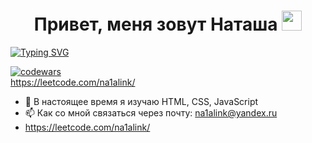 <h1 align="center">Привет, меня зовут Наташа
<img src="https://github.com/blackcater/blackcater/raw/main/images/Hi.gif" height="32"/></h1>

<a align="center" href="https://git.io/typing-svg"><img src="https://readme-typing-svg.herokuapp.com?font=Fira+Code&pause=1000&color=000000&background=447BFF00&width=435&lines=%D0%98+%D1%8F+%D0%BD%D0%B0%D1%87%D0%B8%D0%BD%D0%B0%D1%8E%D1%89%D0%B8%D0%B9+front-end+developer" alt="Typing SVG" /></a>

[![codewars](https://www.codewars.com/users/na1alink/badges/small)](https://www.codewars.com/users/na1alink)  
https://leetcode.com/na1alink/

- 🌱  В настоящее время я изучаю HTML, CSS, JavaScript
- 📫 Как со мной связаться через почту: na1alink@yandex.ru
- https://leetcode.com/na1alink/


<!--https://github.com/daniilshat/daniilshat/blob/main/README.md-->
